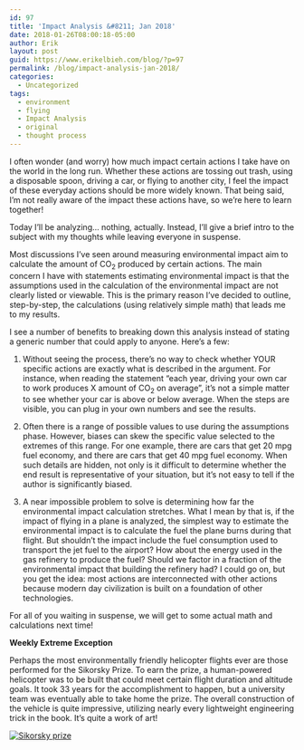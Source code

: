 ```yaml
---
id: 97
title: 'Impact Analysis &#8211; Jan 2018'
date: 2018-01-26T08:00:18-05:00
author: Erik
layout: post
guid: https://www.erikelbieh.com/blog/?p=97
permalink: /blog/impact-analysis-jan-2018/
categories:
  - Uncategorized
tags:
  - environment
  - flying
  - Impact Analysis
  - original
  - thought process
---
```

I often wonder (and worry) how much impact certain actions I take have on the world in the long run. Whether these actions are tossing out trash, using a disposable spoon, driving a car, or flying to another city, I feel the impact of these everyday actions should be more widely known. That being said, I’m not really aware of the impact these actions have, so we’re here to learn together!

Today I’ll be analyzing… nothing, actually. Instead, I’ll give a brief intro to the subject with my thoughts while leaving everyone in suspense.

Most discussions I’ve seen around measuring environmental impact aim to calculate the amount of CO<sub>2</sub> produced by certain actions. The main concern I have with statements estimating environmental impact is that the assumptions used in the calculation of the environmental impact are not clearly listed or viewable. This is the primary reason I’ve decided to outline, step-by-step, the calculations (using relatively simple math) that leads me to my results.

I see a number of benefits to breaking down this analysis instead of stating a generic number that could apply to anyone. Here’s a few:

1. Without seeing the process, there’s no way to check whether YOUR specific actions are exactly what is described in the argument. For instance, when reading the statement “each year, driving your own car to work produces X amount of CO<sub>2</sub> on average”, it’s not a simple matter to see whether your car is above or below average. When the steps are visible, you can plug in your own numbers and see the results.

2. Often there is a range of possible values to use during the assumptions phase. However, biases can skew the specific value selected to the extremes of this range. For one example, there are cars that get 20 mpg fuel economy, and there are cars that get 40 mpg fuel economy. When such details are hidden, not only is it difficult to determine whether the end result is representative of your situation, but it’s not easy to tell if the author is significantly biased.

3. A near impossible problem to solve is determining how far the environmental impact calculation stretches. What I mean by that is, if the impact of flying in a plane is analyzed, the simplest way to estimate the environmental impact is to calculate the fuel the plane burns during that flight. But shouldn’t the impact include the fuel consumption used to transport the jet fuel to the airport? How about the energy used in the gas refinery to produce the fuel? Should we factor in a fraction of the environmental impact that building the refinery had? I could go on, but you get the idea: most actions are interconnected with other actions because modern day civilization is built on a foundation of other technologies.

For all of you waiting in suspense, we will get to some actual math and calculations next time!

**Weekly Extreme Exception**

Perhaps the most environmentally friendly helicopter flights ever are those performed for the Sikorsky Prize. To earn the prize, a human-powered helicopter was to be built that could meet certain flight duration and altitude goals. It took 33 years for the accomplishment to happen, but a university team was eventually able to take home the prize. The overall construction of the vehicle is quite impressive, utilizing nearly every lightweight engineering trick in the book. It&#8217;s quite a work of art!

[![Sikorsky prize](http://img.youtube.com/vi/syJq10EQkog/0.jpg)](http://www.youtube.com/watch?v=syJq10EQkog "Atlas Human-Powered Helicopter - AHS Sikorsky Prize Flight")
